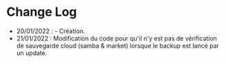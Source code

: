 # Change Log
- 20/01/2022 : - Création.
- 21/01/2022 : Modification du code pour qu'il n'y est pas de vérification de sauvegarde cloud (samba & market) lorsque le backup est lancé par un update.
